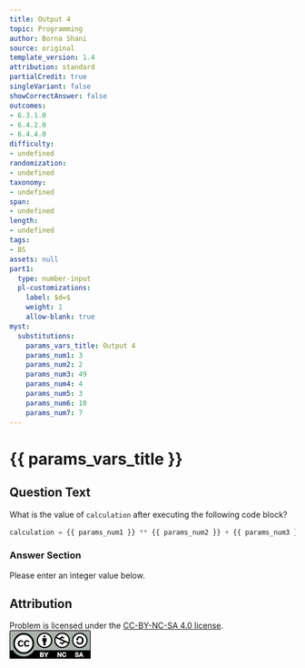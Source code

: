 ```yaml
---
title: Output 4
topic: Programming
author: Borna Shani
source: original
template_version: 1.4
attribution: standard
partialCredit: true
singleVariant: false
showCorrectAnswer: false
outcomes:
- 6.3.1.0
- 6.4.2.0
- 6.4.4.0
difficulty:
- undefined
randomization:
- undefined
taxonomy:
- undefined
span:
- undefined
length:
- undefined
tags:
- BS
assets: null
part1:
  type: number-input
  pl-customizations:
    label: $d=$
    weight: 1
    allow-blank: true
myst:
  substitutions:
    params_vars_title: Output 4
    params_num1: 3
    params_num2: 2
    params_num3: 49
    params_num4: 4
    params_num5: 3
    params_num6: 10
    params_num7: 7
---
```

# {{ params_vars_title }}

## Question Text

What is the value of `calculation` after executing the following code block?

```python
calculation = {{ params_num1 }} ** {{ params_num2 }} + {{ params_num3 }} / {{ params_num4 }} * ({{ params_num5 }} - {{ params_num6 }}) % {{ params_num7 }}
```

### Answer Section

Please enter an integer value below.

## Attribution

Problem is licensed under the [CC-BY-NC-SA 4.0 license](https://creativecommons.org/licenses/by-nc-sa/4.0/).<br> ![The Creative Commons 4.0 license requiring attribution-BY, non-commercial-NC, and share-alike-SA license.](https://raw.githubusercontent.com/firasm/bits/master/by-nc-sa.png)
